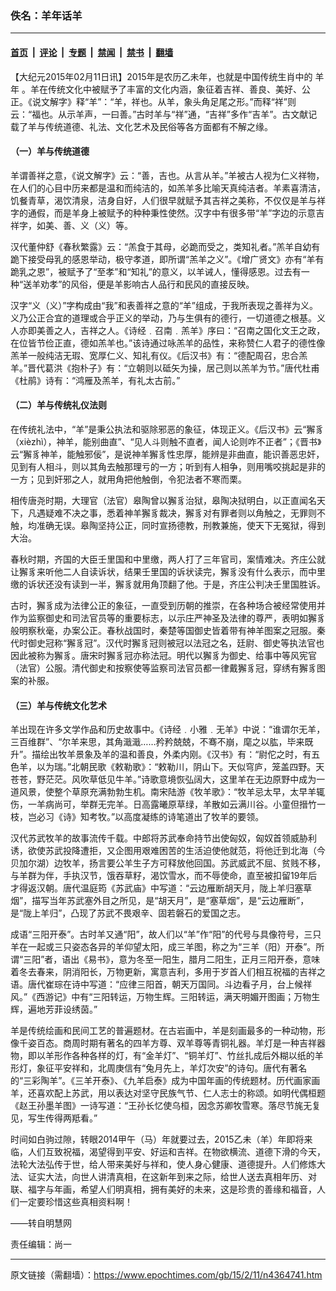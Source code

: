 ### 佚名：羊年话羊

---

#### [首页](../../../..?n4364741) &nbsp;|&nbsp; [评论](../../../../../epoch-comment?n4364741) &nbsp;|&nbsp; [专题](../../../../../epoch-special?n4364741) &nbsp;|&nbsp; [禁闻](../../../../../epoch-news?n4364741) &nbsp;|&nbsp; [禁书](../../../../../books?n4364741) &nbsp;|&nbsp; [翻墙](https://github.com/gfw-breaker/nogfw/blob/master/README.md?n4364741)


<div class="post_content" id="artbody" itemprop="articleBody">
 <!-- article content begin -->
 <p>
  【大纪元2015年02月11日讯】2015年是农历乙未年，也就是中国传统生肖中的
  <ok href="https://www.epochtimes.com/gb/tag/%E7%BE%8A%E5%B9%B4.html">
   羊年
  </ok>
  。羊在传统文化中被赋予了丰富的文化内涵，象征着吉祥、善良、美好、公正。《说文解字》释“羊”：“羊，祥也。从羊，象头角足尾之形。”而释“祥”则云：“福也。从示羊声，一曰善。”古时羊与“祥”通，“吉祥”多作“吉羊”。古文献记载了羊与传统道德、礼法、文化艺术及民俗等各方面都有不解之缘。
 </p>
 <p>
  <h4>
   （一）羊与传统道德
  </h4>
  <p>
   羊谓善祥之意，《说文解字》云：“善，吉也。从言从羊。”羊被古人视为仁义祥物，在人们的心目中历来都是温和而纯洁的，如羔羊多比喻天真纯洁者。羊素喜清洁，饥餐青草，渴饮清泉，洁身自好，人们很早就赋予其吉祥之美称，不仅仅是羊与祥字的通假，而是羊身上被赋予的种种秉性使然。汉字中有很多带“羊”字边的示意吉祥字，如美、善、义（义）等。
  </p>
  <p>
   汉代董仲舒《春秋繁露》云：“羔食于其母，必跪而受之，类知礼者。”羔羊自幼有跪下接受母乳的感恩举动，极守孝道，即所谓“羔羊之义”。《增广贤文》亦有“羊有跪乳之恩”，被赋予了“至孝”和“知礼”的意义，以羊诫人，懂得感恩。过去有一种“送羊劝孝”的风俗，便是羊影响古人品行和民风的直接反映。
  </p>
  <p>
   汉字“义（义）”字构成由“我”和表善祥之意的“羊”组成，于我所表现之善祥为义。义乃公正合宜的道理或合乎正义的举动，乃与生俱有的德行，一切道德之根基。义人亦即美善之人，吉祥之人。《诗经﹒召南﹒羔羊》序曰：“召南之国化文王之政，在位皆节俭正直，德如羔羊也。”该诗通过咏羔羊的品性，来称赞仁人君子的德性像羔羊一般纯洁无瑕、宽厚仁义、知礼有仪。《后汉书》有：“德配周召，忠合羔羊。”晋代葛洪《抱朴子》有：“立朝则以砥矢为操，居己则以羔羊为节。”唐代杜甫《杜鹃》诗有：“鸿雁及羔羊，有礼太古前。”
  </p>
  <p>
   <h4>
    （二）羊与传统礼仪法则
   </h4>
   <p>
    在传统礼法中，“羊”是秉公执法和驱除邪恶的象征，体现正义。《后汉书》云“獬豸（xièzhì），神羊，能别曲直”、“见人斗则触不直者，闻人论则咋不正者”；《晋书》云“獬豸神羊，能触邪佞”，是说神羊獬豸性忠厚，能辨是非曲直，能识善恶忠奸，见到有人相斗，则以其角去触那理亏的一方；听到有人相争，则用嘴咬挑起是非的一方；见到奸邪之人，就用角把他触倒，令犯法者不寒而栗。
   </p>
   <p>
    相传唐尧时期，大理官（法官）皋陶曾以獬豸治狱，皋陶决狱明白，以正直闻名天下，凡遇疑难不决之事，悉着神羊獬豸裁决，獬豸对有罪者则以角触之，无罪则不触，均准确无误。皋陶坚持公正，同时宣扬德教，刑教兼施，使天下无冤狱，得到大治。
   </p>
   <p>
    春秋时期，齐国的大臣壬里国和中里缴，两人打了三年官司，案情难决。齐庄公就让獬豸来听他二人自读诉状，结果壬里国的诉状读完，獬豸没有什么表示，而中里缴的诉状还没有读到一半，獬豸就用角顶翻了他。于是，齐庄公判决壬里国胜诉。
   </p>
   <p>
    古时，獬豸成为法律公正的象征，一直受到历朝的推崇，在各种场合被经常使用并作为监察御史和司法官员等的重要标志，以示庄严神圣及法律的尊严，表明如獬豸般明察秋毫，办案公正。春秋战国时，秦楚等国御史皆着带有神羊图案之冠服。秦代时御史冠称“獬豸冠”。汉代时獬豸冠则被冠以法冠之名，廷尉、御史等执法官也因此被称为獬豸。唐宋时獬豸冠亦称法冠。明代以獬豸为御史、给事中等风宪官（法官）公服。清代御史和按察使等监察司法官员都一律戴獬豸冠，穿绣有獬豸图案的补服。
   </p>
   <p>
    <h4>
     （三）羊与传统文化艺术
    </h4>
    <p>
     羊出现在许多文学作品和历史故事中。《诗经﹒小雅﹒无羊》中说：“谁谓尔无羊，三百维群”、“尔羊来思，其角濈濈……矜矜兢兢，不骞不崩，麾之以肱，毕来既升”。描绘出牧羊景象及羊的温和善良，外柔内刚。《汉书》有：“尉佗之时，有五色羊，以为瑞。”北朝民歌《敕勒歌》：“敕勒川，阴山下。天似穹庐，笼盖四野。天苍苍，野茫茫。风吹草低见牛羊。”诗歌意境恢弘阔大，这里羊在无边原野中成为一道风景，使整个草原充满勃勃生机。南宋陆游《牧羊歌》：“牧羊忌太早，太早羊辄伤，一羊病尚可，举群无完羊。日高露曦原草绿，羊散如云满川谷。小童但搢竹一枝，岂必习《诗》知考牧。”以高度凝练的诗笔道出了牧羊的要领。
    </p>
    <p>
     汉代苏武牧羊的故事流传千载。中郎将苏武奉命持节出使匈奴，匈奴首领威胁利诱，欲使苏武投降遭拒，又企图用艰难困苦的生活迫使他就范，将他迁到北海（今贝加尔湖）边牧羊，扬言要公羊生子方可释放他回国。苏武威武不屈、贫贱不移，与羊群为伴，手执汉节，饿吞草籽，渴饮雪水，而不辱使命，直至被扣留19年后才得返汉朝。唐代温庭筠《苏武庙》中写道：“云边雁断胡天月，陇上羊归塞草烟”，描写当年苏武塞外目之所见，是“胡天月”，是“塞草烟”，是“云边雁断”，是“陇上羊归”，凸现了苏武不畏艰辛、固若磐石的爱国之志。
    </p>
    <p>
     成语“三阳开泰”。古时羊又通“阳”，故人们以“羊”作“阳”的代号与具像符号，三只羊在一起或三只姿态各异的羊仰望太阳，成三羊图，称之为“三羊（阳）开泰”。所谓“三阳”者，语出《易书》，意为冬至一阳生，腊月二阳生，正月三阳开泰，意味着冬去春来，阴消阳长，万物更新，寓意吉利，多用于岁首人们相互祝福的吉祥之语。唐代崔琮在诗中写道：“应律三阳首，朝天万国同。斗边看子月，台上候祥风。”《西游记》中有“三阳转运，万物生辉。三阳转运，满天明媚开图画；万物生辉，遍地芳菲设绣茵。”
    </p>
    <p>
     羊是传统绘画和民间工艺的普遍题材。在古岩画中，羊是刻画最多的一种动物，形像千姿百态。商周时期有著名的四羊方尊、双羊尊等青铜礼器。羊灯是一种吉祥器物，即以羊形作各种各样的灯，有“金羊灯”、“铜羊灯”、竹丝扎成后外糊以纸的羊形灯，象征平安祥和，北周庚信有“兔月先上，羊灯次安”的诗句。唐代有著名的“三彩陶羊”。《三羊开泰》、《九羊启泰》成为中国年画的传统题材。历代画家画羊，还喜欢配上苏武，用以表达对坚守民族气节、仁人志士的称颂。如明代偶桓题《赵王孙墨羊图》一诗写道：“王孙长忆使乌桓，因念苏卿牧雪寒。落尽节旄无复见，写生传得两羝看。”
    </p>
    <p>
     时间如白驹过隙，转眼2014甲午（马）年就要过去，2015乙未（羊）年即将来临，人们互致祝福，渴望得到平安、好运和吉祥。在物欲横流、道德下滑的今天，法轮大法弘传于世，给人带来美好与祥和，使人身心健康、道德提升。人们修炼大法、证实大法，向世人讲清真相，在这新年到来之际，给世人送去真相年历、对联、福字与年画，希望人们明真相，拥有美好的未来，这是珍贵的善缘和福音，人们一定要珍惜这些真相资料啊！
    </p>
    <p>
     ——转自明慧网
    </p>
    <p>
     责任编辑：尚一
    </p>
    <!-- article content end -->
    <div id="below_article_ad">
    </div>
   </p>
  </p>
 </p>
</div>


---

原文链接（需翻墙）：https://www.epochtimes.com/gb/15/2/11/n4364741.htm
